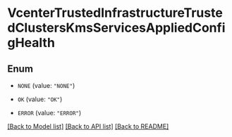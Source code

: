 # VcenterTrustedInfrastructureTrustedClustersKmsServicesAppliedConfigHealth

## Enum


* `NONE` (value: `"NONE"`)

* `OK` (value: `"OK"`)

* `ERROR` (value: `"ERROR"`)


[[Back to Model list]](../README.md#documentation-for-models) [[Back to API list]](../README.md#documentation-for-api-endpoints) [[Back to README]](../README.md)


